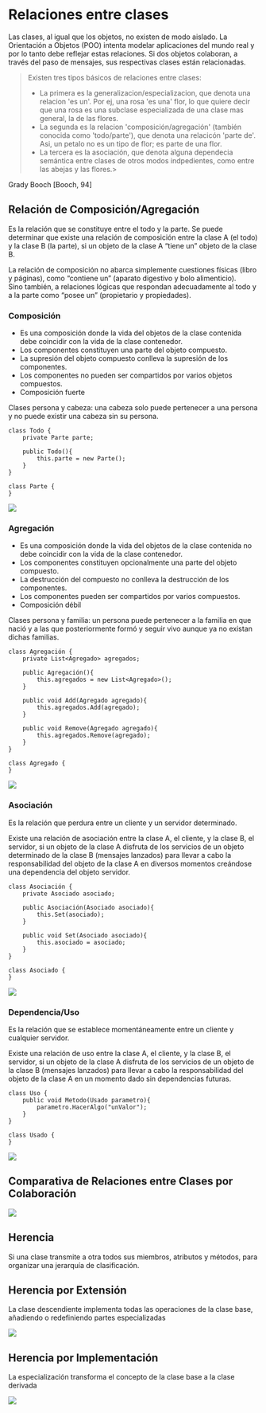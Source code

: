 # Relaciones entre clases
Las clases, al igual que los objetos, no existen de modo aislado. La Orientación a Objetos (POO) intenta modelar aplicaciones del mundo real y por lo tanto debe reflejar estas relaciones.
Si dos objetos colaboran, a través del paso de mensajes, sus respectivas clases están relacionadas.

>Existen tres tipos básicos de relaciones entre clases:
>- La primera es la generalizacion/especializacion, que denota una relacion 'es un'. Por ej, una rosa 'es una' flor, lo que quiere decir que una rosa es una subclase especializada de una clase mas general, la de las flores.
>- La segunda es la relacion 'composición/agregación' (también conocida como 'todo/parte'), que denota una relacicón 'parte de'. Asi, un petalo no es un tipo de flor; es parte de una flor.
>- La tercera es la asociación, que denota alguna dependecia semántica entre clases de otros modos indpedientes, como entre las abejas y las flores.>

Grady Booch [Booch, 94]

## Relación de Composición/Agregación

Es la relación que se constituye entre el todo y la parte. Se puede determinar que existe una relación de composición entre la clase A (el todo) y la clase B (la parte), si un objeto de la clase A “tiene un” objeto de la clase B.

La relación de composición no abarca simplemente cuestiones físicas (libro y páginas), como “contiene un” (aparato digestivo y bolo alimenticio). <br>
Sino también, a relaciones lógicas que respondan adecuadamente al todo y a la parte
como “posee un” (propietario y propiedades).


### Composición
- Es una composición donde la vida del objetos de la clase contenida debe coincidir con la vida de la clase contenedor.
- Los componentes constituyen una parte del objeto compuesto.
- La supresión del objeto compuesto conlleva la supresión de los componentes.
- Los componentes no pueden ser compartidos por varios objetos compuestos.
- Composición fuerte

Clases persona y cabeza: una cabeza solo puede pertenecer a una persona y no puede existir una cabeza sin su persona.

    class Todo {
        private Parte parte;

        public Todo(){
            this.parte = new Parte();
        }
    }

    class Parte {
    }

![](docs/classes-types-relations/composicion.svg)

### Agregación
- Es una composición donde la vida del objetos de la clase contenida no debe coincidir con la vida de la clase contenedor.
- Los componentes constituyen opcionalmente una parte del objeto compuesto.
- La destrucción del compuesto no conlleva la destrucción de los componentes.
- Los componentes pueden ser compartidos por varios compuestos.
- Composición débil

Clases persona y familia: un persona puede pertenecer a la familia en que nació y a las que posteriormente formó y seguir vivo aunque ya no existan dichas familias.

    class Agregación {
        private List<Agregado> agregados;

        public Agregación(){
            this.agregados = new List<Agregado>();
        }

        public void Add(Agregado agregado){
            this.agregados.Add(agregado);
        }

        public void Remove(Agregado agregado){
            this.agregados.Remove(agregado);
        }
    }

    class Agregado {
    }

![](docs/classes-types-relations/agregacion.svg)


### Asociación
Es la relación que perdura entre un cliente y un servidor determinado.

Existe una relación de asociación entre la clase A, el cliente, y la clase B, el servidor, si un objeto de la clase A disfruta de los servicios de un objeto determinado de la clase B (mensajes lanzados) para llevar a cabo la responsabilidad del objeto de la clase A en diversos momentos creándose una dependencia del objeto servidor.

    class Asociación {
        private Asociado asociado;

        public Asociación(Asociado asociado){
            this.Set(asociado);
        }

        public void Set(Asociado asociado){
            this.asociado = asociado;
        }
    }

    class Asociado {
    }

![](docs/classes-types-relations/asociacion.svg)

### Dependencia/Uso
Es la relación que se establece momentáneamente entre un cliente y cualquier servidor.

Existe una relación de uso entre la clase A, el cliente, y la clase B, el servidor, si un objeto de la clase A disfruta de los servicios de un objeto de la clase B (mensajes lanzados) para llevar a cabo la responsabilidad del objeto de la clase A en un momento dado sin dependencias futuras.

    class Uso {
        public void Metodo(Usado parametro){
            parametro.HacerAlgo("unValor");
        }
    }

    class Usado {
    }

![](docs/classes-types-relations/uso.svg)

## Comparativa de Relaciones entre Clases por Colaboración
![](docs/classes-types-relations/comparativaRelaciones.jpg)

## Herencia
Si una clase transmite a otra todos sus miembros, atributos y métodos, para organizar una jerarquía de clasificación.

## Herencia por Extensión
La clase descendiente implementa todas las operaciones de la clase base, añadiendo o redefiniendo partes especializadas

![](docs/classes-types-relations/herenciaEspecializacion.svg)


## Herencia por Implementación
La especialización transforma el concepto de la clase base a la clase derivada

![](docs/classes-types-relations/herenciaExtensión.svg)